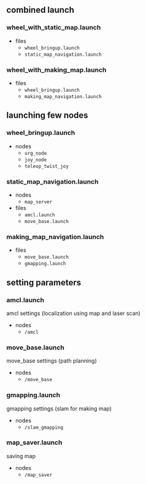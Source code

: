 ## combined launch

### wheel_with_static_map.launch
- files
  - ```wheel_bringup.launch```
  - ```static_map_navigation.launch```

### wheel_with_making_map.launch
- files
  - ```wheel_bringup.launch```
  - ```making_map_navigation.launch```

## launching few nodes

### wheel_bringup.launch
- nodes
  - ```urg_node```
  - ```joy_node```
  - ```teleop_twist_joy```

### static_map_navigation.launch
- nodes
  - ```map_server```
- files
  - ```amcl.launch```
  - ```move_base.launch```

### making_map_navigation.launch
- files
  - ```move_base.launch```
  - ```gmapping.launch```

## setting parameters

### amcl.launch
amcl settings (localization using map and laser scan)

- nodes
  - ```/amcl```

### move_base.launch
move_base settings (path planning)

- nodes
  - ```/move_base```

### gmapping.launch
gmapping settings (slam for making map)

- nodes
  - ```/slam_gmapping```

### map_saver.launch
saving map

- nodes
  - ```/map_saver```
